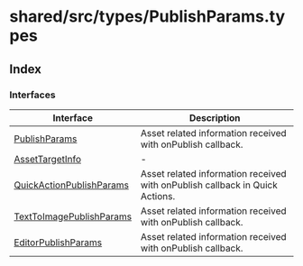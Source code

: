 # shared/src/types/PublishParams.types

## Index

### Interfaces

| Interface | Description |
| ------ | ------ |
| [PublishParams](interfaces/PublishParams.md) | Asset related information received with onPublish callback. |
| [AssetTargetInfo](interfaces/AssetTargetInfo.md) | - |
| [QuickActionPublishParams](interfaces/QuickActionPublishParams.md) | Asset related information received with onPublish callback in Quick Actions. |
| [TextToImagePublishParams](interfaces/TextToImagePublishParams.md) | Asset related information received with onPublish callback. |
| [EditorPublishParams](interfaces/EditorPublishParams.md) | Asset related information received with onPublish callback. |
